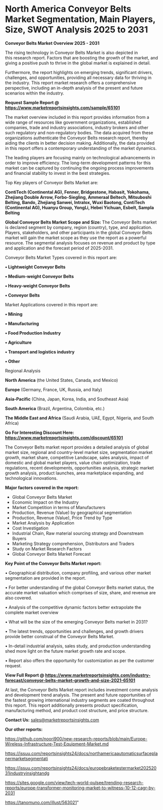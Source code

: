 # North America Conveyor Belts Market Segmentation, Main Players, Size, SWOT Analysis 2025 to 2031

<Strong> Conveyor Belts Market Overview 2025 - 2031</strong>

The rising technology in Conveyor Belts Market is also depicted in this research report. Factors that are boosting the growth of the market, and giving a positive push to thrive in the global market is explained in detail.

Furthermore, the report highlights on emerging trends, significant drivers, challenges, and opportunities, providing all necessary data for thriving in the industry. This report market research offers a comprehensive perspective, including an in-depth analysis of the present and future scenarios within the industry.

<strong>Request Sample Report @ <a href=https://www.marketreportsinsights.com/sample/65101>https://www.marketreportsinsights.com/sample/65101</a></strong>

The market overview included in this report provides information from a wide range of resources like government organizations, established companies, trade and industry associations, industry brokers and other such regulatory and non-regulatory bodies. The data acquired from these organizations authenticate the Conveyor Belts research report, thereby aiding the clients in better decision making. Additionally, the data provided in this report offers a contemporary understanding of the market dynamics.

The leading players are focusing mainly on technological advancements in order to improve efficiency. The long-term development patterns for this market can be captured by continuing the ongoing process improvements and financial stability to invest in the best strategies.

Top Key players of Conveyor Belts Market are:

<strong>ContiTech (Continental AG), Fenner, Bridgestone, Habasit, Yokohama, Zhejiang Double Arrow, Forbo-Siegling, Ammeraal Beltech, Mitsuboshi Belting, Bando, Zhejiang Sanwei, Intralox, Wuxi Baotong, ContiTech (Continental AG), Huanyu Group, YongLi, Hebei Yichuan, Esbelt, Sampla Belting</strong>

<strong><b>Global Conveyor Belts Market Scope and Size:</b></strong>
The Conveyor Belts market is declared segment by company, region (country), type, and application. Players, stakeholders, and other participants in the global Conveyor Belts market will gain the market scope as they use the report as a powerful resource. The segmental analysis focuses on revenue and product by type and application and the forecast period of 2025-2031.

Conveyor Belts Market Types covered in this report are:

<strong>• Lightweight Conveyor Belts

• Medium-weight Conveyor Belts

• Heavy-weight Conveyor Belts

• Conveyor Belts</strong>

Market Applications covered in this report are:

<strong>• Mining

• Manufacturing

• Food Production Industry

• Agriculture

• Transport and logistics industry

• Other</strong> 

Regional Analysis

<strong>North America</strong> (the United States, Canada, and Mexico)

<strong>Europe</strong> (Germany, France, UK, Russia, and Italy)

<strong>Asia-Pacific</strong> (China, Japan, Korea, India, and Southeast Asia)

<strong>South America</strong> (Brazil, Argentina, Colombia, etc.)

<strong>The Middle East and Africa</strong> (Saudi Arabia, UAE, Egypt, Nigeria, and South Africa)

<strong>Go For Interesting Discount Here: <a href=https://www.marketreportsinsights.com/discount/65101>https://www.marketreportsinsights.com/discount/65101</a></strong>

The Conveyor Belts market report provides a detailed analysis of global market size, regional and country-level market size, segmentation market growth, market share, competitive Landscape, sales analysis, impact of domestic and global market players, value chain optimization, trade regulations, recent developments, opportunities analysis, strategic market growth analysis, product launches, area marketplace expanding, and technological innovations.

<strong><b>Major factors covered in the report:</b></strong>
<ul>
  <li>Global Conveyor Belts Market </li>
  <li>Economic Impact on the Industry</li>
  <li>Market Competition in terms of Manufacturers</li>
  <li>Production, Revenue (Value) by geographical segmentation</li>
  <li>Production, Revenue (Value), Price Trend by Type</li>
  <li>Market Analysis by Application</li>
  <li>Cost Investigation</li>
  <li>Industrial Chain, Raw material sourcing strategy and Downstream Buyers</li>
  <li>Marketing Strategy comprehension, Distributors and Traders</li>
  <li>Study on Market Research Factors</li>
  <li>Global Conveyor Belts Market Forecast</li>
</ul>

<strong><b>Key Point of the Conveyor Belts Market report:</b></strong>

• Geographical distribution, company profiling, and various other market segmentation are provided in the report.

• For better understanding of the global Conveyor Belts market status, the accurate market valuation which comprises of size, share, and revenue are also covered.

• Analysis of the competitive dynamic factors better extrapolate the complete market overview

• What will be the size of the emerging Conveyor Belts market in 2031?

• The latest trends, opportunities and challenges, and growth drivers provide better construal of the Conveyor Belts Market.

• In-detail industrial analysis, sales study, and production understanding shed more light on the future market growth rate and scope.

• Report also offers the opportunity for customization as per the customer request.

<strong><b>View Full Report @ <a href=https://www.marketreportsinsights.com/industry-forecast/conveyor-belts-market-growth-and-size-2021-65101>https://www.marketreportsinsights.com/industry-forecast/conveyor-belts-market-growth-and-size-2021-65101</a></b></strong>


At last, the Conveyor Belts Market report includes investment come analysis and development trend analysis. The present and future opportunities of the fastest growing international industry segments are coated throughout this report. This report additionally presents product specification, manufacturing method, and product cost structure, and price structure.

<strong>Contact Us:</strong>
sales@marketreportsinsights.com

<strong>Our other reports:</strong>

<a href=https://github.com/noori900/new-research-reports/blob/main/Europe-Wireless-Infrastructure-Test-Equipment-Market.md>https://github.com/noori900/new-research-reports/blob/main/Europe-Wireless-Infrastructure-Test-Equipment-Market.md</a>

<a href=https://issuu.com/reportsinsights24/docs/northamericaautomaticsurfaceplanermarketsegmentati>https://issuu.com/reportsinsights24/docs/northamericaautomaticsurfaceplanermarketsegmentati</a>

<a href=https://issuu.com/reportsinsights24/docs/europebraketestermarket20252031industryinsightandg>https://issuu.com/reportsinsights24/docs/europebraketestermarket20252031industryinsightandg</a>

<a href=https://sites.google.com/view/tech-world-pulsee/trending-research-reports/europe-transformer-monitoring-market-to-witness-10-12-cagr-by-2031>https://sites.google.com/view/tech-world-pulsee/trending-research-reports/europe-transformer-monitoring-market-to-witness-10-12-cagr-by-2031</a>

<a href=https://tanomuno.com/illust/563021>https://tanomuno.com/illust/563021</a>"
